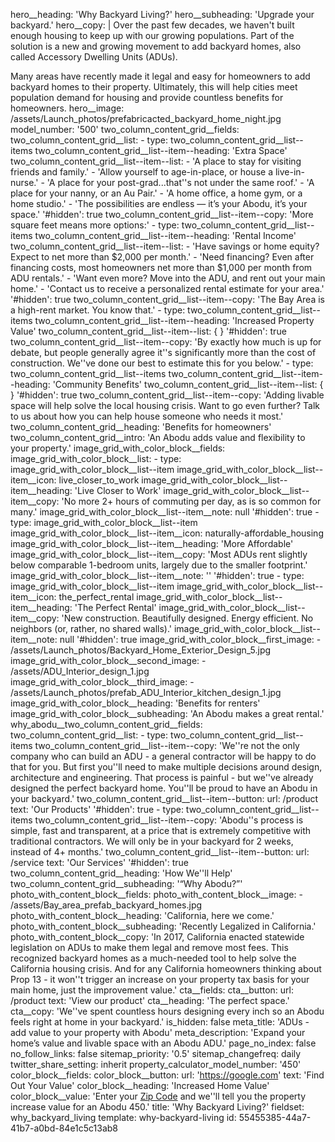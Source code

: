 hero__heading: 'Why Backyard Living?'
hero__subheading: 'Upgrade your backyard.'
hero__copy: |
  Over the past few decades, we haven't built enough housing to keep up with our growing populations. Part of the solution is a new and growing movement to add backyard homes, also called Accessory Dwelling Units (ADUs).
  
  Many areas have recently made it legal and easy for homeowners to add backyard homes to their property. Ultimately, this will help cities meet population demand for housing and provide countless benefits for homeowners.
hero__image: /assets/Launch_photos/prefabricacted_backyard_home_night.jpg
model_number: '500'
two_column_content_grid__fields:
  two_column_content_grid__list:
    -
      type: two_column_content_grid__list--items
      two_column_content_grid__list--item--heading: 'Extra Space'
      two_column_content_grid__list--item--list:
        - 'A place to stay for visiting friends and family.'
        - 'Allow yourself to age-in-place, or house a live-in-nurse.'
        - 'A place for your post-grad...that''s not under the same roof.'
        - 'A place for your nanny, or an Au Pair.'
        - 'A home office, a home gym, or a home studio.'
        - 'The possibilities are endless — it’s your Abodu, it’s your space.'
      '#hidden': true
      two_column_content_grid__list--item--copy: 'More square feet means more options:'
    -
      type: two_column_content_grid__list--items
      two_column_content_grid__list--item--heading: 'Rental Income'
      two_column_content_grid__list--item--list:
        - 'Have savings or home equity? Expect to net more than $2,000 per month.'
        - 'Need financing? Even after financing costs, most homeowners net more than $1,000 per month from ADU rentals.'
        - 'Want even more? Move into the ADU, and rent out your main home.'
        - 'Contact us to receive a personalized rental estimate for your area.'
      '#hidden': true
      two_column_content_grid__list--item--copy: 'The Bay Area is a high-rent market. You know that.'
    -
      type: two_column_content_grid__list--items
      two_column_content_grid__list--item--heading: 'Increased Property Value'
      two_column_content_grid__list--item--list: {  }
      '#hidden': true
      two_column_content_grid__list--item--copy: 'By exactly how much is up for debate, but people generally agree it''s significantly more than the cost of construction. We''ve done our best to estimate this for you below.'
    -
      type: two_column_content_grid__list--items
      two_column_content_grid__list--item--heading: 'Community Benefits'
      two_column_content_grid__list--item--list: {  }
      '#hidden': true
      two_column_content_grid__list--item--copy: 'Adding livable space will help solve the local housing crisis. Want to go even further? Talk to us about how you can help house someone who needs it most.'
  two_column_content_grid__heading: 'Benefits for homeowners'
  two_column_content_grid__intro: 'An Abodu adds value and flexibility to your property.'
image_grid_with_color_block__fields:
  image_grid_with_color_block__list:
    -
      type: image_grid_with_color_block__list--item
      image_grid_with_color_block__list--item__icon: live_closer_to_work
      image_grid_with_color_block__list--item__heading: 'Live Closer to Work'
      image_grid_with_color_block__list--item__copy: 'No more 2+ hours of commuting per day, as is so common for many.'
      image_grid_with_color_block__list--item__note: null
      '#hidden': true
    -
      type: image_grid_with_color_block__list--item
      image_grid_with_color_block__list--item__icon: naturally-affordable_housing
      image_grid_with_color_block__list--item__heading: 'More Affordable'
      image_grid_with_color_block__list--item__copy: 'Most ADUs rent slightly below comparable 1-bedroom units, largely due to the smaller footprint.'
      image_grid_with_color_block__list--item__note: ''
      '#hidden': true
    -
      type: image_grid_with_color_block__list--item
      image_grid_with_color_block__list--item__icon: the_perfect_rental
      image_grid_with_color_block__list--item__heading: 'The Perfect Rental'
      image_grid_with_color_block__list--item__copy: 'New construction. Beautifully designed. Energy efficient. No neighbors (or, rather, no shared walls).'
      image_grid_with_color_block__list--item__note: null
      '#hidden': true
  image_grid_with_color_block__first_image:
    - /assets/Launch_photos/Backyard_Home_Exterior_Design_5.jpg
  image_grid_with_color_block__second_image:
    - /assets/ADU_Interior_design_1.jpg
  image_grid_with_color_block__third_image:
    - /assets/Launch_photos/prefab_ADU_Interior_kitchen_design_1.jpg
  image_grid_with_color_block__heading: 'Benefits for renters'
  image_grid_with_color_block__subheading: 'An Abodu makes a great rental.'
why_abodu__two_column_content_grid__fields:
  two_column_content_grid__list:
    -
      type: two_column_content_grid__list--items
      two_column_content_grid__list--item--copy: 'We''re not the only company who can build an ADU - a general contractor will be happy to do that for you. But first you''ll need to make multiple decisions around design, architecture and engineering. That process is painful - but we''ve already designed the perfect backyard home. You''ll be proud to have an Abodu in your backyard.'
      two_column_content_grid__list--item--button:
        url: /product
        text: 'Our Products'
      '#hidden': true
    -
      type: two_column_content_grid__list--items
      two_column_content_grid__list--item--copy: 'Abodu''s process is simple, fast and transparent, at a price that is extremely competitive with traditional contractors. We will only be in your backyard for 2 weeks, instead of 4+ months.'
      two_column_content_grid__list--item--button:
        url: /service
        text: 'Our Services'
      '#hidden': true
  two_column_content_grid__heading: 'How We''ll Help'
  two_column_content_grid__subheading: '“Why Abodu?”'
photo_with_content_block__fields:
  photo_with_content_block__image:
    - /assets/Bay_area_prefab_backyard_homes.jpg
  photo_with_content_block__heading: 'California, here we come.'
  photo_with_content_block__subheading: 'Recently Legalized in California.'
  photo_with_content_block__copy: 'In 2017, California enacted statewide legislation on ADUs to make them legal and remove most fees. This recognized backyard homes as a much-needed tool to help solve the California housing crisis. And for any California homeowners thinking about Prop 13 - it won''t trigger an increase on your property tax basis for your main home, just the improvement value.'
cta__fields:
  cta__button:
    url: /product
    text: 'View our product'
  cta__heading: 'The perfect space.'
  cta__copy: 'We''ve spent countless hours designing every inch so an Abodu feels right at home in your backyard.'
is_hidden: false
meta_title: 'ADUs  - add value to your property with Abodu'
meta_description: 'Expand your home’s value and livable space with an Abodu ADU.'
page_no_index: false
no_follow_links: false
sitemap_priority: '0.5'
sitemap_changefreq: daily
twitter_share_setting: inherit
property_calculator_model_number: '450'
color_block__fields:
  color_block__button:
    url: 'https://google.com'
    text: 'Find Out Your Value'
  color_block__heading: 'Increased Home Value'
  color_block__value: 'Enter your <a href="">Zip Code</a> and we''ll tell you the property increase value for an Abodu 450.'
title: 'Why Backyard Living?'
fieldset: why_backyard_living
template: why-backyard-living
id: 55455385-44a7-41b7-a0bd-84e1c5c13ab8
